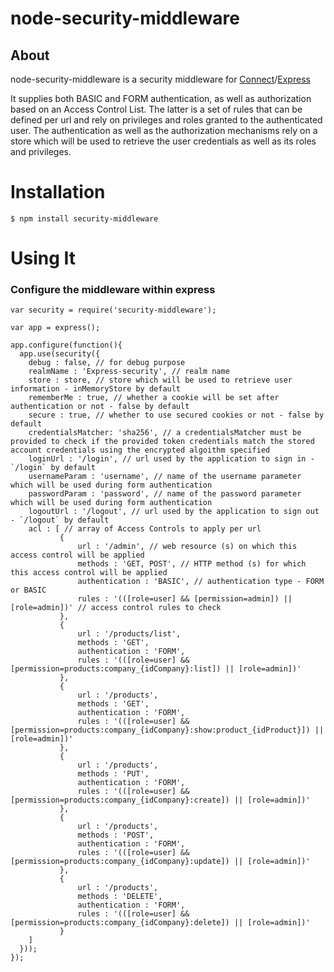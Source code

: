 node-security-middleware
========================

## About

node-security-middleware is a security middleware for [Connect](http://senchalabs.github.com/connect/)/[Express](http://expressjs.com/)

It supplies both BASIC and FORM authentication, as well as authorization based on an Access Control List.
The latter is a set of rules that can be defined per url and rely on privileges and roles granted to the authenticated user.
The authentication as well as the authorization mechanisms rely on a store which will be used to retrieve the user credentials as well as its roles and privileges.

Installation
====================

    $ npm install security-middleware

Using It
====================

### Configure the middleware within express

    var security = require('security-middleware');

    var app = express();

    app.configure(function(){
      app.use(security({ 
        debug : false, // for debug purpose
        realmName : 'Express-security', // realm name
        store : store, // store which will be used to retrieve user information - inMemoryStore by default
        rememberMe : true, // whether a cookie will be set after authentication or not - false by default
        secure : true, // whether to use secured cookies or not - false by default
        credentialsMatcher: 'sha256', // a credentialsMatcher must be provided to check if the provided token credentials match the stored account credentials using the encrypted algoithm specified
        loginUrl : '/login', // url used by the application to sign in - `/login` by default
        usernameParam : 'username', // name of the username parameter which will be used during form authentication
        passwordParam : 'password', // name of the password parameter which will be used during form authentication
        logoutUrl : '/logout', // url used by the application to sign out - `/logout` by default
        acl : [ // array of Access Controls to apply per url
               {
                   url : '/admin', // web resource (s) on which this access control will be applied
                   methods : 'GET, POST', // HTTP method (s) for which this access control will be applied
                   authentication : 'BASIC', // authentication type - FORM or BASIC
                   rules : '(([role=user] && [permission=admin]) || [role=admin])' // access control rules to check
               },
               {
                   url : '/products/list',
                   methods : 'GET',
                   authentication : 'FORM',
                   rules : '(([role=user] && [permission=products:company_{idCompany}:list]) || [role=admin])'
               },
               {
                   url : '/products',
                   methods : 'GET',
                   authentication : 'FORM',
                   rules : '(([role=user] && [permission=products:company_{idCompany}:show:product_{idProduct}]) || [role=admin])'
               },
               {
                   url : '/products',
                   methods : 'PUT',
                   authentication : 'FORM',
                   rules : '(([role=user] && [permission=products:company_{idCompany}:create]) || [role=admin])'
               },
               {
                   url : '/products',
                   methods : 'POST',
                   authentication : 'FORM',
                   rules : '(([role=user] && [permission=products:company_{idCompany}:update]) || [role=admin])'
               },
               {
                   url : '/products',
                   methods : 'DELETE',
                   authentication : 'FORM',
                   rules : '(([role=user] && [permission=products:company_{idCompany}:delete]) || [role=admin])'
               }
        ]
      }));
    });
